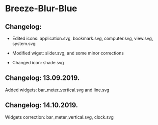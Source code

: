 # Breeze-Blur-Blue

Changelog:
----------

- Edited icons: application.svg, bookmark.svg, computer.svg, view.svg, system.svg
- Modified wiget: slider.svg, and some minor corrections

- Changed icon: shade.svg

Changelog: 13.09.2019.
----------------------

Added widgets: bar_meter_vertical.svg and line.svg

Changelog: 14.10.2019.
----------------------

Widgets correction: bar_meter_vertical.svg, clock.svg


